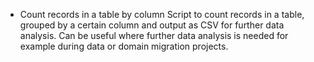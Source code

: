 * Count records in a table by column
Script to count records in a table, grouped by a certain column and output as CSV for further data analysis.
Can be useful where further data analysis is needed for example during data or domain migration projects.
